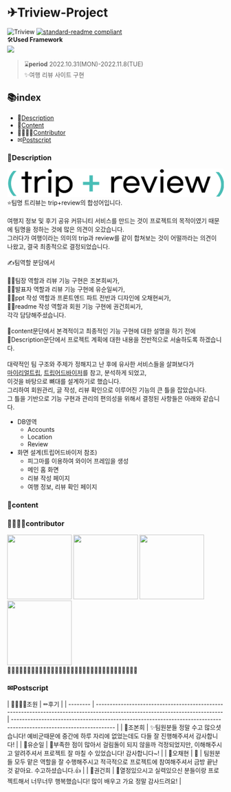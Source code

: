 # ✈Triview-Project

![Triview](https://img.shields.io/badge/Team-Triview-3879ff)
[![standard-readme compliant](https://img.shields.io/badge/readme%20style-standard-brightgreen.svg?style=flat-square)](https://github.com/RichardLitt/standard-readme)
<br>🛠**Used Framework**<br>
<img src="https://img.shields.io/badge/Django-092E20?style=for-the-badge&logo=Django&logoColor=white"><br>

> ⌛**period** 2022.10.31(MON)-2022.11.8(TUE)<br>
> ✨여행 리뷰 사이트 구현<br>

## 📚index

-   📃[Description](#Description)
-   📘[Content](#content)
-   👨‍👩‍👧‍👧[Contributor](#contributor)
-   ✉[Postscript](#Postscript)

### 📃Description

![Triview](tripreview.png)
⭐팀명 트리뷰는 trip+review의 합성어입니다.<br>
<br>
여행지 정보 및 후기 공유 커뮤니티 서비스를 만드는 것이 프로젝트의 목적이였기 때문에 팀명을 정하는 것에 많은 의견이 오갔습니다.<br>
그러다가 여행이라는 의미의 trip과 review를 같이 합쳐보는 것이 어떨까라는 의견이 나왔고, 결국 최종적으로 결정되었습니다.<br>
<br>
✍팀역할 분담에서<br>
<br>
🦄✨팀장 역할과 리뷰 기능 구현은 조본희씨가,<br>
🐨🌿발표자 역할과 리뷰 기능 구현에 유순일씨가,<br>
🐰🥕ppt 작성 역할과 프론트엔드 파트 전반과 디자인에 오채현씨가,<br>
🦝🍏readme 작성 역할과 회원 기능 구현에 권건희씨가,<br>
각각 담당해주셨습니다.<br>
<br>
📘content문단에서 본격적이고 최종적인 기능 구현에 대한 설명을 하기 전에<br>
📃Description문단에서 프로젝트 계획에 대한 내용을 전반적으로 서술하도록 하겠습니다.<br>
<br>
대략적인 팀 구조와 주제가 정해지고 난 후에 유사한 서비스들을 살펴보다가<br>
[마이리얼트립](https://www.myrealtrip.com/), [트립어드바이저](https://www.tripadvisor.co.kr/)를 참고, 분석하게 되었고,<br>
이것을 바탕으로 뼈대를 설계하기로 했습니다.<br>
그리하여 회원관리, 글 작성, 리뷰 확인으로 이루어진 기능의 큰 틀을 잡았습니다.<br>
그 틀을 기반으로 기능 구현과 관리의 편의성을 위해서 결정된 사항들은 아래와 같습니다.

-   DB영역
    -   Accounts
    -   Location
    -   Review
        <br>
-   화면 설계(트립어드바이저 참조)
    -   피그마를 이용하여 와이어 프레임을 생성
    -   메인 홈 화면
    -   리뷰 작성 페이지
    -   여행 정보, 리뷰 확인 페이지

### 📘content

### 👨‍👩‍👧‍👧contributor

<a href="https://github.com/Bonbon315"><img src="https://avatars.githubusercontent.com/u/108643294?v=4" width="150" height="150"/></a>
<a href="https://github.com/chaehyun-oh"><img src="https://avatars.githubusercontent.com/u/108640873?v=4" width="150" height="150"/></a>
<a href="https://github.com/yoosoonil"><img src="https://avatars.githubusercontent.com/u/97111793?v=4" width="150" height="150"/></a>
<a href="https://github.com/Gkhy"><img src="https://avatars.githubusercontent.com/u/108653266?v=4" width="150" height="150"/></a>
<br>🌳🌷🌼🌻🌷🌼🌻🌷🌼🌻🌷🌼🌻🌷🌼🌻🌷🌼🌻🌷🌼🌻🌷🌼🌻🌷🌼🌻🌷🌼🌻🌷🌳

### ✉Postscript

| 👨‍👩‍👧‍👧조원   | ✏후기                                                                                                                        |
| -------- | ---------------------------------------------------------------------------------------------------------------------------- | ------------------------------------------------------------------------------------------------------------------- |
| 🦄조본희 | ✨팀원분들 정말 수고 많으셧습니다! 예비군때문에 중간에 하루 자리에 없었는데도 다들 잘 진행해주셔서 감사합니다!               |
| 🐨유순일 | 🌿부족한 점이 많아서 걸림돌이 되지 않을까 걱정되었지만, 이해해주시고 알려주셔서 프로젝트 잘 마칠 수 있었습니다! 감사합니다~! |
| 🐰오채현 | 🥕                                                                                                                           | 팀원분들 모두 맡은 역할을 잘 수행해주시고 적극적으로 프로젝트에 참여해주셔서 금방 끝난 것 같아요. 수고하셨습니다.👍 |
| 🦝권건희 | 🍏열정있으시고 실력있으신 분들이랑 프로젝트해서 너무너무 행복했습니다! 많이 배우고 가요 정말 감사드려요!                     |
